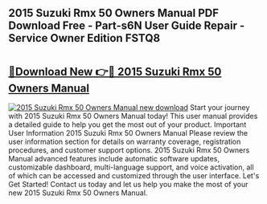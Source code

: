 ## 2015 Suzuki Rmx 50 Owners Manual PDF Download Free - Part-s6N User Guide Repair - Service Owner Edition FSTQ8

# <h2><a href="http://bc46136.oget.top/?id=2015+Suzuki+Rmx+50+Owners+Manual">🔗Download New 👉🔴 2015 Suzuki Rmx 50 Owners Manual</a></h2>

[![2015 Suzuki Rmx 50 Owners Manual new download](https://i.imgur.com/5g1atiW.png)](http://bc46136.oget.top/?id=2015+Suzuki+Rmx+50+Owners+Manual)
Start your journey with 2015 Suzuki Rmx 50 Owners Manual today! This user manual provides a detailed guide to help you get the most out of your product. Important User Information 2015 Suzuki Rmx 50 Owners Manual Please review the user information section for details on warranty coverage, registration procedures, and customer support options. 2015 Suzuki Rmx 50 Owners Manual advanced features include automatic software updates, customizable dashboard, multi-language support, and voice activation, all of which can be accessed and customized through the user interface. Let's Get Started! Contact us today and let us help you make the most of your new 2015 Suzuki Rmx 50 Owners Manual.
